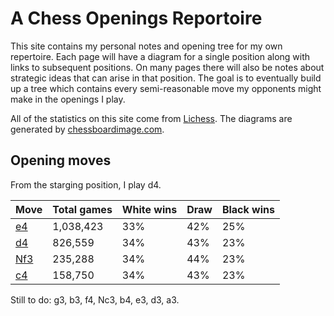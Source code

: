 # A Chess Openings Reportoire

This site contains my personal notes and opening tree for my own repertoire.
Each page will have a diagram for a single position along with links to
subsequent positions. On many pages there will also be notes about strategic
ideas that can arise in that position. The goal is to eventually build up a
tree which contains every semi-reasonable move my opponents might make in the
openings I play.

All of the statistics on this site come from
[Lichess](https://www.lichess.org). The diagrams are
generated by [chessboardimage.com](https://chessboardimage.com).

## Opening moves

From the starging position, I play d4.

Move                                                    | Total games | White wins | Draw | Black wins
--------------------------------------------------------|-------------|------------|------|-----------
[e4](rnbqkbnr-pppppppp-8-8-4P3-8-PPPP1PPP-RNBQKBNR.md)  | 1,038,423   | 33%        | 42%  | 25%
[d4](rnbqkbnr-pppppppp-8-8-3P4-8-PPP1PPPP-RNBQKBNR.md)  | 826,559     | 34%        | 43%  | 23%
[Nf3](rnbqkbnr-pppppppp-8-8-8-5N2-PPPPPPPP-RNBQKB1R.md) | 235,288     | 34%        | 44%  | 23%
[c4](rnbqkbnr-pppppppp-8-8-2P5-8-PP1PPPPP-RNBQKBNR.md)  | 158,750     | 34%        | 43%  | 23%

Still to do: g3, b3, f4, Nc3, b4, e3, d3, a3.
